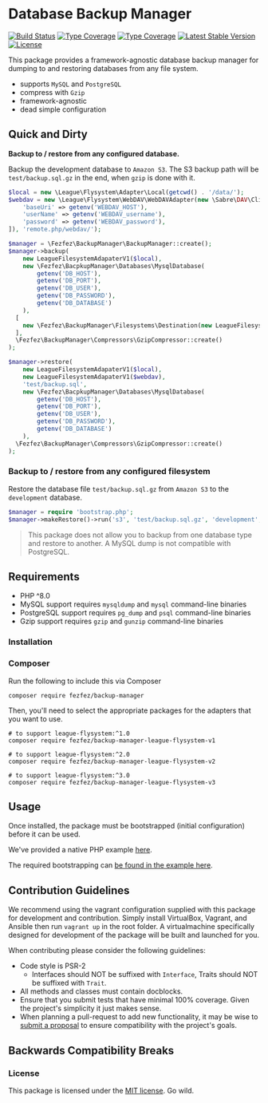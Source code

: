 # Database Backup Manager

[![Build Status](https://github.com/fezfez/backup-manager/actions/workflows/continuous-integration.yml/badge.svg)](https://github.com/fezfez/backup-manager/actions/workflows/continuous-integration.yml)
[![Type Coverage](https://shepherd.dev/github/fezfez/backup-manager/coverage.svg)](https://shepherd.dev/github/fezfez/backup-manager)
[![Type Coverage](https://shepherd.dev/github/fezfez/backup-manager/level.svg)](https://shepherd.dev/github/fezfez/backup-manager)
[![Latest Stable Version](https://poser.pugx.org/fezfez/backup-manager/v/stable)](https://packagist.org/packages/fezfez/backup-manager)
[![License](https://poser.pugx.org/fezfez/backup-manager/license)](https://packagist.org/packages/fezfez/backup-manager)

This package provides a framework-agnostic database backup manager for dumping to and restoring databases from any file system.

- supports `MySQL` and `PostgreSQL`
- compress with `Gzip`
- framework-agnostic
- dead simple configuration

## Quick and Dirty

**Backup to / restore from any configured database.**

Backup the development database to `Amazon S3`. The S3 backup path will be `test/backup.sql.gz` in the end, when `gzip` is done with it.

```php
$local = new \League\Flysystem\Adapter\Local(getcwd() . '/data/');
$webdav = new \League\Flysystem\WebDAV\WebDAVAdapter(new \Sabre\DAV\Client([
    'baseUri' => getenv('WEBDAV_HOST'),
    'userName' => getenv('WEBDAV_username'),
    'password' => getenv('WEBDAV_password'),
]), 'remote.php/webdav/');

$manager = \Fezfez\BackupManager\BackupManager::create();
$manager->backup(
    new LeagueFilesystemAdapaterV1($local),
    new \Fezfez\BacpkupManager\Databases\MysqlDatabase(
        getenv('DB_HOST'),
        getenv('DB_PORT'),
        getenv('DB_USER'),
        getenv('DB_PASSWORD'),
        getenv('DB_DATABASE')
    ),
  [
    new \Fezfez\BackupManager\Filesystems\Destination(new LeagueFilesystemAdapaterV1($webdav), 'test/backup.sql')
  ],
  \Fezfez\BackupManager\Compressors\GzipCompressor::create()
);

$manager->restore(
    new LeagueFilesystemAdapaterV1($local),
    new LeagueFilesystemAdapaterV1($webdav),
    'test/backup.sql',
    new \Fezfez\BacpkupManager\Databases\MysqlDatabase(
        getenv('DB_HOST'),
        getenv('DB_PORT'),
        getenv('DB_USER'),
        getenv('DB_PASSWORD'),
        getenv('DB_DATABASE')
    ),
  \Fezfez\BackupManager\Compressors\GzipCompressor::create()
);
```

### Backup to / restore from any configured filesystem

Restore the database file `test/backup.sql.gz` from `Amazon S3` to the `development` database.

```php
$manager = require 'bootstrap.php';
$manager->makeRestore()->run('s3', 'test/backup.sql.gz', 'development', 'gzip');
```

> This package does not allow you to backup from one database type and restore to another. A MySQL dump is not compatible with PostgreSQL.

## Requirements

- PHP ^8.0
- MySQL support requires `mysqldump` and `mysql` command-line binaries
- PostgreSQL support requires `pg_dump` and `psql` command-line binaries
- Gzip support requires `gzip` and `gunzip` command-line binaries

### Installation

### Composer

Run the following to include this via Composer

```shell
composer require fezfez/backup-manager
```

Then, you'll need to select the appropriate packages for the adapters that you want to use.

```shell
# to support league-flysystem:^1.0
composer require fezfez/backup-manager-league-flysystem-v1

# to support league-flysystem:^2.0
composer require fezfez/backup-manager-league-flysystem-v2

# to support league-flysystem:^3.0
composer require fezfez/backup-manager-league-flysystem-v3
```

## Usage

Once installed, the package must be bootstrapped (initial configuration) before it can be used.

We've provided a native PHP example [here](https://github.com/backup-manager/backup-manager/tree/master/examples).

The required bootstrapping can [be found in the example here](https://github.com/backup-manager/backup-manager/blob/master/examples/standalone/bootstrap.php).

## Contribution Guidelines

We recommend using the vagrant configuration supplied with this package for development and contribution. Simply install VirtualBox, Vagrant, and Ansible then run `vagrant up` in the root folder. A virtualmachine specifically designed for development of the package will be built and launched for you.

When contributing please consider the following guidelines:

- Code style is PSR-2
  - Interfaces should NOT be suffixed with `Interface`, Traits should NOT be suffixed with `Trait`.
- All methods and classes must contain docblocks.
- Ensure that you submit tests that have minimal 100% coverage. Given the project's simplicity it just makes sense.
- When planning a pull-request to add new functionality, it may be wise to [submit a proposal](https://github.com/backup-manager/backup-manager/issues/new) to ensure compatibility with the project's goals.

## Backwards Compatibility Breaks

### License

This package is licensed under the [MIT license](https://github.com/backup-manager/backup-manager/blob/master/LICENSE). Go wild.
